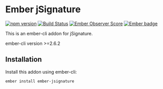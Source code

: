 # Ember jSignature
[![npm version](https://badge.fury.io/js/ember-jsignature.svg)](https://badge.fury.io/js/ember-jsignature)
[![Build Status](https://travis-ci.org/busybusy/ember-jsignature.svg?branch=master)](https://travis-ci.org/busybusy/ember-jsignature)
[![Ember Observer Score](https://emberobserver.com/badges/ember-jsignature.svg)](https://emberobserver.com/addons/ember-jsignature)
[![Ember badge][ember-badge]][embadge]

This is an ember-cli addon for jSignature.

ember-cli version >=2.6.2

## Installation

Install this addon using ember-cli:
```
ember install ember-jsignature
```

[embadge]: http://embadge.io/
[ember-badge]: http://embadge.io/v1/badge.svg?start=2.10.0
